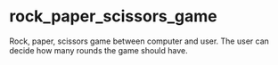 # rock_paper_scissors_game

Rock, paper, scissors game between computer and user. The user can decide how many rounds the game should have.
